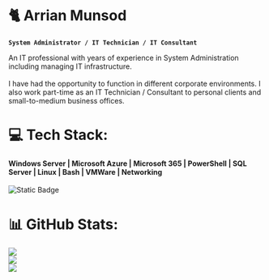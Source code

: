 # 🐈 Arrian Munsod

**`System Administrator / IT Technician / IT Consultant`**

An IT professional with years of experience in System Administration including managing IT infrastructure.<br><br>I have had the opportunity to function in different corporate environments. I also work part-time as an IT Technician / Consultant to personal clients and small-to-medium business offices.

# 💻 Tech Stack:
#### Windows Server | Microsoft Azure | Microsoft 365 | PowerShell | SQL Server | Linux | Bash | VMWare | Networking 

![Static Badge](https://img.shields.io/badge/Windows%20Server-red)

# 📊 GitHub Stats:
![](https://github-readme-stats.vercel.app/api?username=arrianmunsod&theme=dark&hide_border=false&include_all_commits=false&count_private=false)<br/>
![](https://nirzak-streak-stats.vercel.app/?user=arrianmunsod&theme=dark&hide_border=false)<br/>
![](https://github-readme-stats.vercel.app/api/top-langs/?username=arrianmunsod&theme=dark&hide_border=false&include_all_commits=false&count_private=false&layout=compact)


